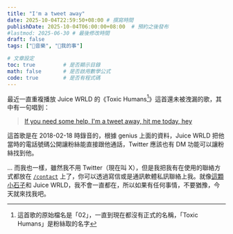```yaml
---
title: "I'm a tweet away"
date: 2025-10-04T22:59:50+08:00 # 撰寫時間
publishDate: 2025-10-04T06:00:00+08:00  # 預約之後發布
#lastmod: 2025-06-30 # 最後修改時間
draft: false
tags: ["🎵音樂", "🐧我的事"]

# 文章設定
toc: true         # 是否顯示目錄
math: false       # 是否啟用數學公式
code: true        # 是否有程式碼
---
```


最近一直重複播放 Juice WRLD 的《Toxic Humans[^1]》這首還未被洩漏的歌，其中有一句唱到：

> [If you need some help, I'm a tweet away, hit me today, hey](https://genius.com/26850974/Juice-wrld-toxic-humans-contemplating/If-you-need-some-help-im-a-tweet-away-hit-me-today-hey)

這首歌是在 2018-02-18 時錄音的，根據 genius 上面的資料，Juice WRLD 把他當時的電話號碼公開讓粉絲能直接跟他通話，Twitter 應該也有 DM 功能可以讓粉絲找到他。

... 而我也一樣，雖然我不用 Twitter（現在叫 X），但是我把我有在使用的聯絡方式都放在 [`/contact`](https://tux24.xyz/contact) 上了，你可以透過寫信或是通訊軟體私訊聯絡上我。就像[這顆小石子](https://tux24.xyz/articles/kicking-little-rocks)和 Juice WRLD，我不會一直都在，所以如果有任何事情，不要猶豫，今天就來找我吧。

[^1]: 這首歌的原始檔名是「02」，一直到現在都沒有正式的名稱，「Toxic Humans」是粉絲取的名字